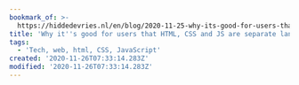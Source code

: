 ```yaml
---
bookmark_of: >-
  https://hiddedevries.nl/en/blog/2020-11-25-why-its-good-for-users-that-html-css-and-js-are-separate-languages/
title: 'Why it''s good for users that HTML, CSS and JS are separate languages'
tags:
  - 'Tech, web, html, CSS, JavaScript'
created: '2020-11-26T07:33:14.283Z'
modified: '2020-11-26T07:33:14.283Z'
---
```

 
